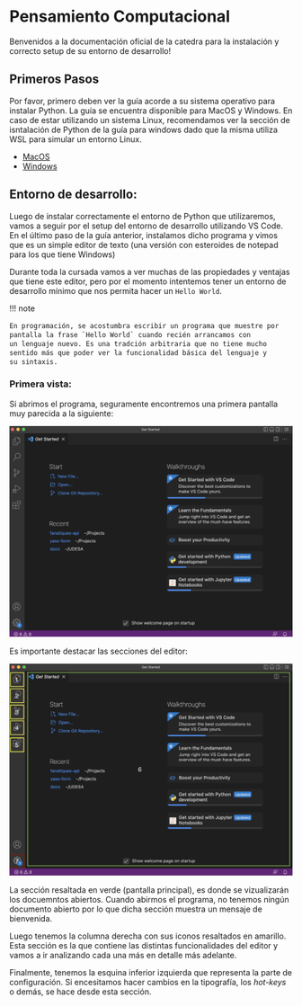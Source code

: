 # Pensamiento Computacional

Benvenidos a la documentación oficial de la catedra para la instalación y correcto setup de su entorno de desarrollo!

## Primeros Pasos
Por favor, primero deben ver la guía acorde a su sistema operativo para instalar Python.
La guía se encuentra disponible para MacOS y Windows. En caso de estar utilizando un sistema Linux, recomendamos ver la sección 
de isntalación de Python de la guía para windows dado que la misma utiliza WSL para simular un entorno Linux.

* [MacOS](installation/mac-install.md)
* [Windows](installation/windows-install.md)


## Entorno de desarrollo:
Luego de instalar correctamente el entorno de Python que utilizaremos, vamos a seguir por el setup del entorno de desarrollo
utilizando VS Code. En el último paso de la guía anterior, instalamos dicho programa y vimos que es un simple editor de texto
(una versión con esteroides de notepad para los que tiene Windows)

Durante toda la cursada vamos a ver muchas de las propiedades y ventajas que tiene este editor, pero por el momento intentemos
tener un entorno de desarrollo mínimo que nos permita hacer un `Hello World`.

!!! note

    En programación, se acostumbra escribir un programa que muestre por pantalla la frase `Hello World` cuando recién arrancamos con
    un lenguaje nuevo. Es una tradción arbitraria que no tiene mucho sentido más que poder ver la funcionalidad básica del lenguaje y 
    su sintaxis.

### Primera vista:
Si abrimos el programa, seguramente encontremos una primera pantalla muy parecida a la siguiente:

![VS Code preview](../imgs/vscode_preview.png)

Es importante destacar las secciones del editor:

![VS Code sections](../imgs/vscode_numbered.png)


La sección resaltada en verde (pantalla principal), es donde se vizualizarán los docuemntos abiertos. Cuando abirmos el programa,
no tenemos ningún documento abierto por lo que dicha sección muestra un mensaje de bienvenida.

Luego tenemos la columna derecha con sus iconos resaltados en amarillo. Esta sección es la que contiene las distintas funcionalidades
del editor y vamos a ir analizando cada una más en detalle más adelante.

Finalmente, tenemos la esquina inferior izquierda que representa la parte de configuración. Si encesitamos hacer cambios en la tipografía, los *hot-keys* o demás, se hace desde esta sección.

